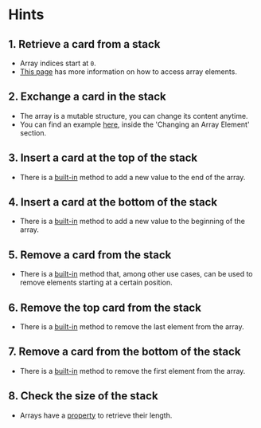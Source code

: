 # Hints

## 1. Retrieve a card from a stack

- Array indices start at `0`.
- [This page][access_array_elements_resource] has more information on how to access array elements.

## 2. Exchange a card in the stack

- The array is a mutable structure, you can change its content anytime.
- You can find an example [here][change_array_elements_resource], inside the 'Changing an Array Element' section.
## 3. Insert a card at the top of the stack

- There is a [built-in][push_method_docs] method to add a new value to the end of the array.

## 4. Insert a card at the bottom of the stack

- There is a [built-in][unshift_method_docs] method to add a new value to the beginning of the array.


## 5. Remove a card from the stack

- There is a [built-in][splice_method_docs] method that, among other use cases, can be used to remove elements starting at a certain position.

## 6. Remove the top card from the stack

- There is a [built-in][pop_method_docs] method to remove the last element from the array.

## 7. Remove a card from the bottom of the stack

- There is a [built-in][shift_method_docs] method to remove the first element from the array.

## 8. Check the size of the stack

- Arrays have a [property][length_property_docs] to retrieve their length.

[access_array_elements_resource]: https://developer.mozilla.org/en-US/docs/Web/JavaScript/Reference/Global_Objects/Array#Accessing_array_elements
[change_array_elements_resource]: https://www.w3schools.com/js/js_arrays.asp
[push_method_docs]: https://developer.mozilla.org/en-US/docs/Web/JavaScript/Reference/Global_Objects/Array/push
[splice_method_docs]: https://developer.mozilla.org/en-US/docs/Web/JavaScript/Reference/Global_Objects/Array/splice
[pop_method_docs]: https://developer.mozilla.org/en-US/docs/Web/JavaScript/Reference/Global_Objects/Array/pop
[unshift_method_docs]: https://developer.mozilla.org/en-US/docs/Web/JavaScript/Reference/Global_Objects/Array/unshift
[shift_method_docs]: https://developer.mozilla.org/en-US/docs/Web/JavaScript/Reference/Global_Objects/Array/shift
[length_property_docs]: https://developer.mozilla.org/en-US/docs/Web/JavaScript/Reference/Global_Objects/Array/length
